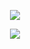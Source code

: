 <p align="center">
  <img src="https://github.com/Macc0de/C_collection/assets/138070020/8c766f24-3a26-499e-afa9-a81f72100348">
</p>

<p align="center">
  <img src="https://github.com/Macc0de/C_collection/assets/138070020/4e2e4bb0-81de-4700-967b-75d4ae9548d0">
</p>
